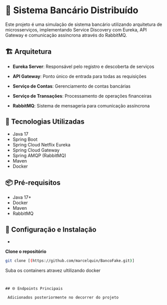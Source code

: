 # 🏦 Sistema Bancário Distribuído


Este projeto é uma simulação de sistema bancário utilizando arquitetura de microsserviços, implementando Service Discovery com Eureka, API Gateway e comunicação assíncrona através do RabbitMQ.


## 🏗️ Arquitetura


- **Eureka Server**: Responsável pelo registro e descoberta de serviços

- **API Gateway**: Ponto único de entrada para todas as requisições
 
- **Serviço de Contas**: Gerenciamento de contas bancárias
 
- **Serviço de Transações**: Processamento de operações financeiras
 
- **RabbitMQ**: Sistema de mensageria para comunicação assíncrona

## 🚀 Tecnologias Utilizadas

* Java 17
* Spring Boot
* Spring Cloud Netflix Eureka
* Spring Cloud Gateway
* Spring AMQP (RabbitMQ)
* Maven
* Docker


## 📦 Pré-requisitos

* Java 17+
* Docker
* Maven
* RabbitMQ


## 🔧 Configuração e Instalação

* 
**Clone o repositório**
```bash
git clone [(https://github.com/marcelquin/BancoFake.git)]
```
Suba os containers atravez ultilizando docker
```


## 🌐 Endpoints Principais

 Adicionados posteriormente no decorrer do projeto
